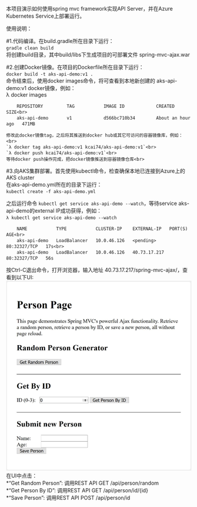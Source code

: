 本项目演示如何使用spring mvc framework实现API Server，并在Azure Kubernetes Service上部署运行。<br>

使用说明：

#1.代码编译。在build.gradle所在目录下运行：<br>
  `gradle clean build`<br>
  将创建build目录，其中build/libs下生成项目的可部署文件 spring-mvc-ajax.war
  
#2.创建Docker镜像。在项目的Dockerfile所在目录下运行：<br>
  `docker build -t aks-api-demo:v1 .`<br>
  命令结束后，使用docker images命令，将可查看到本地新创建的 aks-api-demo:v1 docker镜像，例如：<br>
  λ docker images<br>
```
	REPOSITORY         TAG           IMAGE ID            CREATED             SIZE<br>
  	aks-api-demo       v1            d566bc710b34        About an hour ago   471MB
```
  
  
	修改此docker镜像tag，之后将其推送到docker hub或其它可访问的容器镜像库，例如：<br>
	`λ docker tag aks-api-demo:v1 kcai74/aks-api-demo:v1`<br>
	`λ docker push kcai74/aks-api-demo:v1`<br>
	等待docker push操作完成，把docker镜像推送到容器镜像仓库<br>
	
#3.向AKS集群部署。首先使用kubectl命令，检查确保本地已连接到Azure上的AKS cluster<br>
  在aks-api-demo.yml所在的目录下运行：<br>
  `kubectl create -f aks-api-demo.yml`
  
  之后运行命令 `kubectl get service aks-api-demo --watch`，等待service aks-api-demo的external IP成功获得，例如：<br>
  `λ kubectl get service aks-api-demo --watch`<br>
```
	NAME           TYPE           CLUSTER-IP    EXTERNAL-IP   PORT(S)        AGE<br>
  	aks-api-demo   LoadBalancer   10.0.46.126   <pending>     80:32327/TCP   17s<br>
  	aks-api-demo   LoadBalancer   10.0.46.126   40.73.17.217   80:32327/TCP   56s
```

  按Ctrl-C退出命令，打开浏览器，输入地址 40.73.17.217/spring-mvc-ajax/，查看到以下UI:<br>
  ![](https://github.com/kylercai/spring-mvc-ajax/blob/master/UI.jpg)
  在UI中点击：<br>
  *“Get Random Person”: 调用REST API GET /api/person/random<br>
  *“Get Person By ID”: 调用REST API GET /api/person/id/{id}<br>
  *“Save Person”: 调用REST API POST /api/person/id<br>
